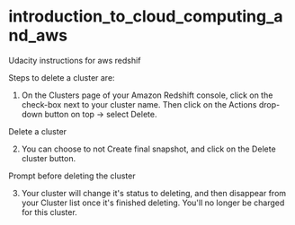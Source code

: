 # introduction_to_cloud_computing_and_aws
Udacity instructions for aws redshif


Steps to delete a cluster are:

1. On the Clusters page of your Amazon Redshift console, click on the check-box next to your cluster name. Then click on the Actions drop-down button on top → select Delete.

Delete a cluster

2. You can choose to not Create final snapshot, and click on the Delete cluster button.

Prompt before deleting the cluster

3. Your cluster will change it's status to deleting, and then disappear from your Cluster list once it's finished deleting. You'll no longer be charged for this cluster.

